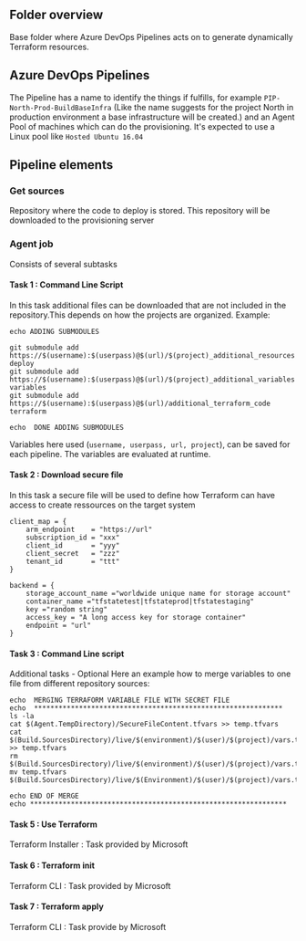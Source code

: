 ## Folder overview
Base folder where Azure DevOps Pipelines acts on to generate dynamically Terraform resources.

## Azure DevOps Pipelines
The Pipeline has a name to identify the things if fulfills, for example `PIP-North-Prod-BuildBaseInfra`
(Like the name suggests for the project North in production environment a base infrastructure will be created.)
and an Agent Pool of machines which can do the provisioning.
It's expected to use a Linux pool like `Hosted Ubuntu 16.04`

## Pipeline elements
### Get sources
Repository where the code to deploy is stored. This repository will be downloaded to the provisioning server
### Agent job
Consists of several subtasks
#### Task 1 : Command Line Script
In this task additional files can be downloaded that are not included in the repository.This depends on how the projects 
are organized.
Example:
```
echo ADDING SUBMODULES 

git submodule add https://$(username):$(userpass)@$(url)/$(project)_additional_resources deploy
git submodule add https://$(username):$(userpass)@$(url)/$(project)_additional_variables variables
git submodule add https://$(username):$(userpass)@$(url)/additional_terraform_code terraform

echo  DONE ADDING SUBMODULES

```
Variables here used (`username, userpass, url, project`), can be saved for each pipeline. The variables are evaluated at runtime.
#### Task 2 : Download secure file
In this task a secure file will be used to define how Terraform can have access to create ressources on the target system
```
client_map = {
	arm_endpoint    = "https://url"
	subscription_id = "xxx"
	client_id       = "yyy"
	client_secret   = "zzz"
	tenant_id       = "ttt"
}

backend = {
	storage_account_name ="worldwide unique name for storage account"
	container_name ="tfstatetest|tfstateprod|tfstatestaging"
	key ="random string"
	access_key = "A long access key for storage container"
	endpoint = "url"
}
```
#### Task 3 : Command Line script
Additional tasks - Optional
Here an example how to merge variables to one file from different repository sources:

```
echo  MERGING TERRAFORM VARIABLE FILE WITH SECRET FILE
echo  *************************************************************
ls -la
cat $(Agent.TempDirectory)/SecureFileContent.tfvars >> temp.tfvars
cat $(Build.SourcesDirectory)/live/$(environment)/$(user)/$(project)/vars.tfvars >> temp.tfvars
rm $(Build.SourcesDirectory)/live/$(environment)/$(user)/$(project)/vars.tfvars
mv temp.tfvars $(Build.SourcesDirectory)/live/$(Environment)/$(user)/$(project)/vars.tfvars

echo END OF MERGE
echo ***************************************************************
```
#### Task 5 : Use Terraform
Terraform Installer : Task provided by Microsoft
#### Task 6 : Terraform init
Terraform CLI : Task provided by Microsoft
#### Task 7 : Terraform apply
Terraform CLI : Task provide by Microsoft


